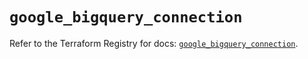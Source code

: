 # `google_bigquery_connection`

Refer to the Terraform Registry for docs: [`google_bigquery_connection`](https://registry.terraform.io/providers/hashicorp/google-beta/6.7.0/docs/resources/google_bigquery_connection).
